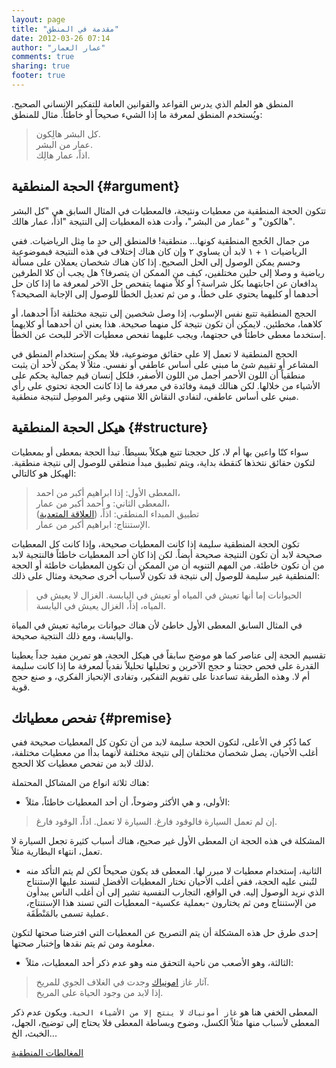 ```yaml
---
layout: page
title: "مقدمة في المنطق"
date: 2012-03-26 07:14
author: "عمار العمار"
comments: true
sharing: true
footer: true
---
```


المنطق هو العلم الذي يدرس القواعد والقوانين العامة للتفكير الإنساني الصحيح. ويُستخدم المنطق لمعرفة ما إذا الشيء صحيحاً أو خاطئاً. مثال للمنطق:

> كل البشر هالِكون.  
> عمار من البشر.  
> اذاً، عمار هالِك.

## الحجة المنطقية				 {#argument}


تتكون الحجة المنطقية من معطيات ونتيجة، فالمعطيات في المثال السابق هي "كل البشر هالكون" و "عمار من البشر"، وأدت هذه المعطيات إلى النتيجة "اذاً، عمار هالك".

من جمال الحُجج المنطقية كونها… منطقية! فالمنطق إلى حدٍ ما مِثل الرياضيات. ففي الرياضيات ١ + ١ لابد أن يساوي ٢ وإن كان هناك إختلاف في هذه النتيجة فبموضوعية وحسم يمكن الوصول إلى الحل الصحيح. إذا كان هناك شخصان يعملان على مسألة رياضية و وصلا إلى حلين مختلفين، كيف من الممكن ان يتصرفا؟ هل يجب أن كلا الطرفين يدافعان عن اجابتهما بكل شراسة؟ أو كلاً منهما يتفحص حل الآخر لمعرفة ما إذا كان حل أحدهما أو كليهما يحتوي على خطأ، و من ثم تعديل الخطأ للوصول إلى الإجابة الصحيحة؟
 
الحجج المنطقية تتبع نفس الإسلوب، إذا وصل شخصين إلى نتيجة مختلفة اذاً أحدهما، أو كلاهما، مخطئين. لايمكن أن تكون نتيجة كل منهما صحيحة. هذا يعني ان أحدهما أو كلايهما إستخدما معطى خاطئاً في حجتهما، ويجب عليهما تفحص معطيات الآخر للبحث عن الخطأ.

الحجج المنطقية لا تعمل إلا على حقائق موضوعية، فلا يمكن إستخدام المنطق في المشاعر أو تقييم شئ ما مبني على أساس عاطفي أو نفسي. مثلاً لا يمكن لأحد أن يثبت منطقياً أن اللون الأحمر أجمل من اللون الأصفر، فلكل إنسان قيم جمالية يحكم على الأشياء من خلالها. لكن هنالك قيمة وفائدة في معرفة ما إذا كانت الحجة تحتوي على رأي مبني على أساس عاطفي، لتفادي النقاش اللا منتهي وغير الموصِل لنتيجة منطقية.

## هيكل الحجة المنطقية			 {#structure}


سواء كنّا واعين بها أم لا، كل حججنا تتبع هيكلاً بسيطاً. تبدأ الحجة بمعطى أو بمعطيات لتكون حقائق نتخذها كنقطة بداية، ويتم تطبيق مبدأ منطقي للوصول إلى نتيجة منطقية. الهيكل هو كالتالي:

> المعطى الأول: إذا ابراهيم أكبر من احمد،  
> المعطى الثاني: و أحمد أكبر من عمار،  
> تطبيق المبداء المنطقي: اذاً، ([العلاقة المتعدية][1])  
> الإستنتاج: ابراهيم أكبر من عمار.  

تكون الحجة المنطقية سليمة إذا كانت المعطيات صحيحة، وإذا كانت كل المعطيات صحيحة لابد أن تكون النتيجة صحيحة أيضاً. لكن إذا كان أحد المعطيات خاطئاً فالنتجية لابد من أن تكون خاطئة. من المهم التنويه أن من الممكن أن تكون المعطيات خاطئة أو الحجة المنطقية غير سليمة للوصول إلى نتيجة قد تكون لأسباب أخرى صحيحة ومثال على ذلك:

> الحيوانات إما أنها تعيش في المياه أو تعيش في اليابسة.
> الغزال لا يعيش في المياه،
> إذاً، الغزال يعيش في اليابسة.

في المثال السابق المعطى الأول خاطئ لأن هناك حيوانات برمائية تعيش في المياة واليابسة، ومع ذلك النتجية صحيحة.

تقسيم الحجة إلى عناصر كما هو موضح سابقاً في هيكل الحجة،  هو تمرين مفيد جداً يعطينا القدرة على فحص حجتنا و حجج الآخرين و تحليلها تحليلاً نقدياً لمعرفة ما إذا كانت سليمة أم لا. وهذه الطريقة تساعدنا على تقويم التفكير، وتفادى الإنحياز الفكري، و صنع حجج قوية.


## تفحص معطياتك				 {#premise}

كما ذُكر في الأعلى، لتكون الحجة سليمة لابد من أن تكون كل المعطيات صحيحة ففي أغلب الأحيان، يصل شخصان مختلفان إلى نتيجة مختلفة لأنهما بدأا من معطيات مختلفة، لذلك لابد من تفحص معطيات كلا الحجج.

هناك ثلاثة انواع من المشاكل المحتملة:

* الأولى، و هي الأكثر وضوحاً، أن أحد المعطيات خاطئاً، مثلاً:

> إن لم تعمل السيارة فالوقود فارغ.
> السيارة لا تعمل.
> اذاً، الوقود فارغ.

المشكلة في هذه الحجة ان المعطى الأول غير صحيح، هناك أسباب كثيرة تجعل السيارة لا تعمل، انتهاء البطارية مثلاً.

* الثانية، إستخدام معطيات لا مبرر لها. المعطى قد يكون صحيحاً لكن لم يتم التأكد منه لتُبنى عليه الحجة، ففي أغلب الأحيان نختار المعطيات الأفضل لنسند عليها الإستنتاج الذي نريد الوصول إليه. في الواقع، التجارب النفسية تشير إلى أن أغلب الناس يبدأون من الإستنتاج ومن ثم يختارون -بعملية عكسية- المعطيات التي تسند هذا الإستنتاج، عملية تسمى بالمَنْطَقَة.

إحدى طرق حل هذه المشكلة أن يتم التصريح عن المعطيات التي افترضنا صحتها لتكون معلومة ومن ثم يتم نقدها وإختبار صحتها.

* الثالثة، وهو الأصعب من ناحية التحقق منه وهو عدم ذكر أحد المعطيات، مثلاً:

> آثار غاز [امونياك][2] وجدت في الغلاف الجوي للمريخ.  
> إذا لابد من وجود الحياة على المريخ.

المعطى الخفي هنا هو `غاز أمونياك لا ينتج إلا من الأشياء الحية`.  ويكون عدم ذكر المعطى لأسباب منها مثلاً الكسل، وضوح وبساطة المعطى فلا يحتاج إلى توضيح، الجهل، الخبث، الخ...

[المغالطات المنطقية][3]


[1]: http://ar.wikipedia.org/wiki/%D8%B9%D9%84%D8%A7%D9%82%D8%A9_%D9%85%D8%AA%D8%B9%D8%AF%D9%8A%D8%A9
[2]: http://ar.wikipedia.org/wiki/%D8%A3%D9%85%D9%88%D9%86%D9%8A%D8%A7%D9%83
[3]: /logical-fallacies/